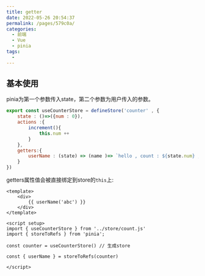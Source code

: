 ```yaml
---
title: getter
date: 2022-05-26 20:54:37
permalink: /pages/579c0a/
categories:
  - 前端
  - Vue
  - pinia
tags:
  - 
---
```


## 基本使用

pinia为第一个参数传入state，第二个参数为用户传入的参数。

```js
export const useCounterStore = defineStore('counter' , {
    state : ()=>({num : 0}),
    actions :{
        increment(){
            this.num ++
        }
    },
    getters:{
        userName : (state) => (name )=> `hello , count : ${state.num} , name :  ${name}`
    }
})

```

getters属性值会被直接绑定到store的`this`上:

```vue
<template>
    <div>
        {{ userName('abc') }}
    </div>
</template>

<script setup>
import { useCounterStore } from '../store/count.js'
import { storeToRefs } from 'pinia';

const counter = useCounterStore() // 生成store

const { userName } = storeToRefs(counter) 

</script>

```